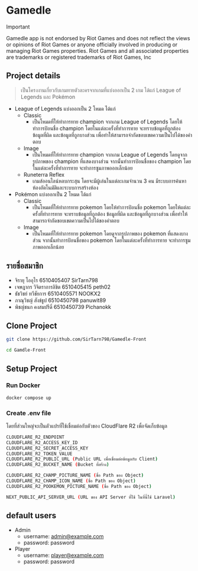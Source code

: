 # Gamedle
> [!IMPORTANT]
> Gamedle app is not endorsed by Riot Games and does not reflect the views or opinions of Riot Games or anyone officially involved in producing or managing Riot Games properties. Riot Games and all associated properties are trademarks or registered trademarks of Riot Games, Inc

## Project details
> เป็นโครงงานเกี่ยวกับเกมทายตัวละครจากเกมที่แบ่งออกเป็น 2 เกม ได้แก่ League of Legends และ Pokémon
- League of Legends แบ่งออกเป็น 2 โหมด ได้แก่
  - Classic
    - เป็นโหมดที่ให้ทำการทาย champion จากเกม League of Legends โดยให้ทำการป้อนชื่อ champion โดยในแต่ละครั้งที่ทำการทาย จะทราบข้อมูลที่ถูกต้อง ข้อมูลที่ผิด และข้อมูลที่ถูกบางส่วน เพื่อทำให้สามารถจำกัดขอบเขตความเป็นไปได้ของคำตอบ
  - Image
    - เป็นโหมดที่ให้ทำการทาย champion จากเกม League of Legends โดยดูจากรูปภาพของ champion ที่แสดงบางส่วน จากนั้นทำการป้อนชื่อของ champion โดยในแต่ละครั้งที่ทำการทาย จะทำการซูมภาพออกเล็กน้อย
  - Runeterra Reflex
    - เกมส์ออนไลน์หลบกระสุน โดยจะมีผู้เล่นในแต่ละเกมจำนวน  3 คน มีระบบการค้นหาห้องอัตโนมัติและระบบการสร้างห้อง
- Pokémon แบ่งออกเป็น 2 โหมด ได้แก่
  - Classic
    - เป็นโหมดที่ให้ทำการทาย pokemon โดยให้ทำการป้อนชื่อ pokemon โดยให้แต่ละครั้งที่ทำการทาย จะทราบข้อมูลที่ถูกต้อง ข้อมูลที่ผิด และข้อมูลที่ถูกบางส่วน เพื่อทำให้สามารถจำกัดขอบเขตความเป็นไปได้ของคำตอบ
  - Image
    - เป็นโหมดที่ให้ทำการทาย pokemon โดยดูจากรูปภาพของ pokemon ที่แสดงบางส่วน จากนั้นทำการป้อนชื่อของ pokemon โดยในแต่ละครั้งที่ทำการทาย จะทำการซูมภาพออกเล็กน้อย

## รายชื่อสมาชิก
- จิรายุ โออุไร 6510405407 SirTarn798
- เจษฎากร วิจิตราการลิขิต 6510405415 peth02
- ธัชวิชย์ ทวีชัยการ 6510405571 NOOKX2
- ภาณุวิชญ์ สังข์ธูป 6510450798 panuwit89
- พิชญ์ชนก คงสมปรีดิ์ 6510450739 Pichanokk

## Clone Project
```bash
git clone https://github.com/SirTarn798/Gamedle-Front
```
```bash
cd Gamdle-Front
```

## Setup Project
### Run Docker
```bash
docker compose up
```
### Create .env file
โดยที่ส่วนใหญ่จะเป็นตัวแปรที่ใช้เชื่อมต่อกับตัวของ CloudFlare R2 เพื่อจัดเก็บข้อมูล

```bash
CLOUDFLARE_R2_ENDPOINT 
CLOUDFLARE_R2_ACCESS_KEY_ID 
CLOUDFLARE_R2_SECRET_ACCESS_KEY 
CLOUDFLARE_R2_TOKEN_VALUE 
CLOUDFLARE_R2_PUBLIC_URL (Public URL เพื่อเชื่อมต่อข้อมูลกับ Client)
CLOUDFLARE_R2_BUCKET_NAME (Bucket ที่สร้าง)

CLOUDFLARE_R2_CHAMP_PICTURE_NAME (ชื่อ Path ของ Object)
CLOUDFLARE_R2_CHAMP_ICON_NAME (ชื่อ Path ของ Object)
CLOUDFLARE_R2_POOKEMON_PICTURE_NAME (ชื่อ Path ของ Object)

NEXT_PUBLIC_API_SERVER_URL (URL ของ API Server ที่ใช้ ในที่นี้ใช้ Laravel)
```

## default users
- Admin
  - username: admin@example.com
  - password: password
- Player
  - username: player@example.com
  - password: password
